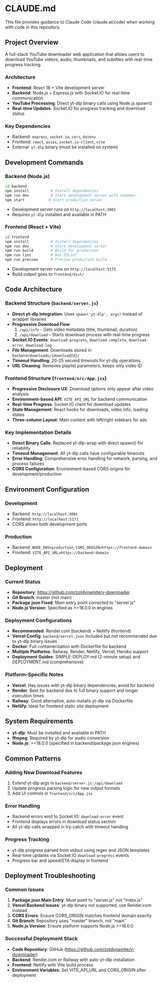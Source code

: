 # CLAUDE.md

This file provides guidance to Claude Code (claude.ai/code) when working with code in this repository.

## Project Overview

A full-stack YouTube downloader web application that allows users to download YouTube videos, audio, thumbnails, and subtitles with real-time progress tracking.

### Architecture
- **Frontend**: React 18 + Vite development server
- **Backend**: Node.js + Express.js with Socket.IO for real-time communication
- **YouTube Processing**: Direct yt-dlp binary calls using Node.js spawn() 
- **Real-time Updates**: Socket.IO for progress tracking and download status

### Key Dependencies
- Backend: `express`, `socket.io`, `cors`, `dotenv`
- Frontend: `react`, `axios`, `socket.io-client`, `vite`
- External: `yt-dlp` binary (must be installed on system)

## Development Commands

### Backend (Node.js)
```bash
cd backend
npm install          # Install dependencies
npm run dev          # Start development server with nodemon
npm start           # Start production server
```
- Development server runs on `http://localhost:3001`
- Requires `yt-dlp` installed and available in PATH

### Frontend (React + Vite)
```bash
cd frontend
npm install          # Install dependencies  
npm run dev          # Start development server
npm run build        # Build for production
npm run lint         # Run ESLint
npm run preview      # Preview production build
```
- Development server runs on `http://localhost:5173`
- Build output goes to `frontend/dist/`

## Code Architecture

### Backend Structure (`backend/server.js`)
- **Direct yt-dlp Integration**: Uses `spawn('yt-dlp', args)` instead of wrapper libraries
- **Progressive Download Flow**: 
  1. `/api/info` - Gets video metadata (title, thumbnail, duration)
  2. `/api/download` - Starts download process with real-time progress
- **Socket.IO Events**: `download-progress`, `download-complete`, `download-error`, `download-log`
- **File Management**: Downloads stored in `backend/downloads/{downloadId}/`
- **Timeout Handling**: 20-25 second timeouts for yt-dlp operations
- **URL Cleaning**: Removes playlist parameters, keeps only video ID

### Frontend Structure (`frontend/src/App.jsx`)
- **Progressive Disclosure UX**: Download options only appear after video analysis
- **Environment-based API**: `VITE_API_URL` for backend communication
- **Real-time Progress**: Socket.IO client for download updates
- **State Management**: React hooks for downloads, video info, loading states
- **Three-column Layout**: Main content with left/right sidebars for ads

### Key Implementation Details
- **Direct Binary Calls**: Replaced yt-dlp-wrap with direct spawn() for reliability
- **Timeout Management**: All yt-dlp calls have configurable timeouts
- **Error Handling**: Comprehensive error handling for network, parsing, and process failures
- **CORS Configuration**: Environment-based CORS origins for development/production

## Environment Configuration

### Development
- Backend: `http://localhost:3001`  
- Frontend: `http://localhost:5173`
- CORS allows both development ports

### Production
- Backend: `NODE_ENV=production`, `CORS_ORIGIN=https://frontend-domain`
- Frontend: `VITE_API_URL=https://backend-domain`

## Deployment

### Current Status
- **Repository**: https://github.com/zotdynamite/y-downloader
- **Git Branch**: master (not main)
- **Package.json Fixed**: Main entry point corrected to "server.js"
- **Node.js Version**: Specified as >=18.0.0 in engines

### Deployment Configurations
- **Recommended**: Render.com (backend) + Netlify (frontend)
- **Vercel Config**: `backend/vercel.json` included but not recommended due to yt-dlp binary issues
- **Docker**: Full containerization with Dockerfile for backend
- **Multiple Platforms**: Railway, Render, Netlify, Vercel, Heroku support
- **Deployment Guides**: SIMPLE-DEPLOY.md (2-minute setup) and DEPLOYMENT.md (comprehensive)

### Platform-Specific Notes
- **Vercel**: Has issues with yt-dlp binary dependencies, avoid for backend
- **Render**: Best for backend due to full binary support and longer execution times
- **Railway**: Good alternative, auto-installs yt-dlp via Dockerfile
- **Netlify**: Ideal for frontend static site deployment

## System Requirements

- **yt-dlp**: Must be installed and available in PATH
- **ffmpeg**: Required by yt-dlp for audio conversion
- **Node.js**: >=18.0.0 (specified in backend/package.json engines)

## Common Patterns

### Adding New Download Features
1. Extend yt-dlp args in `backend/server.js:/api/download`
2. Update progress parsing logic for new output formats
3. Add UI controls in `frontend/src/App.jsx`

### Error Handling
- Backend errors emit to Socket.IO: `download-error` event
- Frontend displays errors in download status section
- All yt-dlp calls wrapped in try-catch with timeout handling

### Progress Tracking
- yt-dlp progress parsed from stdout using regex and JSON templates
- Real-time updates via Socket.IO `download-progress` events
- Progress bar and speed/ETA display in frontend

## Deployment Troubleshooting

### Common Issues
1. **Package.json Main Entry**: Must point to "server.js" not "index.js"
2. **Vercel Backend Issues**: yt-dlp binary not supported, use Render.com instead
3. **CORS Errors**: Ensure CORS_ORIGIN matches frontend domain exactly
4. **Git Branch**: Repository uses "master" branch, not "main"
5. **Node.js Version**: Ensure platform supports Node.js >=18.0.0

### Successful Deployment Stack
- **Code Repository**: GitHub (https://github.com/zotdynamite/y-downloader)
- **Backend**: Render.com or Railway with auto-yt-dlp installation
- **Frontend**: Netlify with Vite build process
- **Environment Variables**: Set VITE_API_URL and CORS_ORIGIN after deployment
